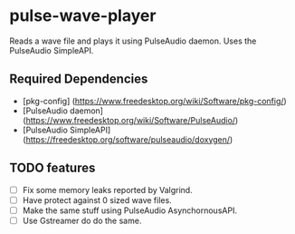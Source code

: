 # pulse-wave-player
Reads a wave file and plays it using PulseAudio daemon.
Uses the PulseAudio SimpleAPI.

## Required Dependencies
* [pkg-config] (https://www.freedesktop.org/wiki/Software/pkg-config/)
* [PulseAudio daemon] (https://www.freedesktop.org/wiki/Software/PulseAudio/)
* [PulseAudio SimpleAPI] (https://freedesktop.org/software/pulseaudio/doxygen/)

## TODO features
* [ ] Fix some memory leaks reported by Valgrind.
* [ ] Have protect against 0 sized wave files. 
* [ ] Make the same stuff using PulseAudio AsynchornousAPI.
* [ ] Use Gstreamer do do the same.
